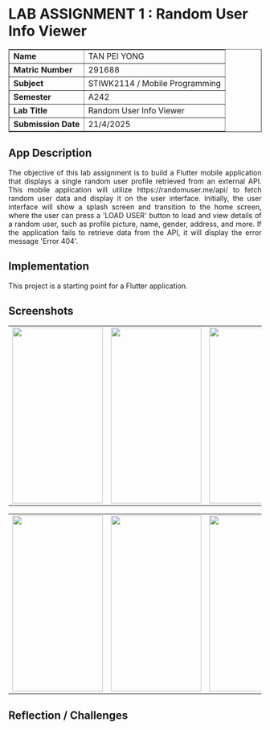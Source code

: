 # LAB ASSIGNMENT 1 : Random User Info Viewer
<table border="1">
  <tr>
    <td><strong>Name</strong></td>
    <td>TAN PEI YONG</td>
  </tr>
  <tr>
    <td><strong>Matric Number</strong></td>
    <td>291688</td>
  </tr>  
  <tr>
    <td><strong>Subject</strong></td>
    <td>STIWK2114 / Mobile Programming</td>
  </tr>  
  <tr>
    <td><strong>Semester</strong></td>
    <td>A242</td>
  </tr>  
  <tr>
    <td><strong>Lab Title</strong></td>
    <td>Random User Info Viewer</td>
  </tr>  
  <tr>
    <td><strong>Submission Date</strong></td>
    <td>21/4/2025</td>
  </tr>  
</table>

## App Description

<div align="justify">
The objective of this lab assignment is to build a Flutter mobile application that displays a single random user profile retrieved from an external API. This mobile application will utilize https://randomuser.me/api/ to fetch random user data and display it on the user interface. Initially, the user interface will show a splash screen and transition to the home screen, where the user can press a 'LOAD USER' button to load and view details of a random user, such as profile picture, name, gender, address, and more. If the application fails to retrieve data from the API, it will display the error message 'Error 404'.
</div>

## Implementation

This project is a starting point for a Flutter application.

## Screenshots
<table>
    <tr>
    <td><img src="https://github.com/user-attachments/assets/c6479b8c-adf2-4acc-a1d7-8ea0aad26650" width="180" height="350"></td>
    <td><img src="https://github.com/user-attachments/assets/f6a55878-fa59-4c4d-ad64-51ca53710901" width="180" height="350"></td>
    <td><img src="https://github.com/user-attachments/assets/a61c0f6a-c68f-4d32-ad38-48eb195a5eb3" width="180" height="350"></td>
    <td><img src="https://github.com/user-attachments/assets/2bbc52e7-6513-40c8-b5e9-f783561435cd" width="180" height="350"></td>
        </tr>
</table>
<table>
    <tr>
    <td><img src="" width="180" height="350"></td>
    <td><img src="" width="180" height="350"></td>
    <td><img src="" width="180" height="350"></td>
  </tr>
</table>

## Reflection / Challenges
